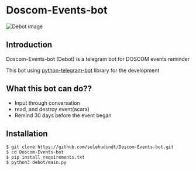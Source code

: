 # Doscom-Events-bot

![Debot image](https://i.ibb.co/2ZhDPnK/debot.png)

## Introduction
Doscom-Events-bot (Debot) is a telegram bot for DOSCOM events reminder

This bot using [python-telegram-bot](https://github.com/python-telegram-bot/python-telegram-bot) library for the development

## What this bot can do??
* Input through conversation
* read, and destroy event(acara)
* Remind 30 days before the event began

## Installation
```
$ git clone https://github.com/solehudindt/Doscom-Events-bot.git
$ cd Doscom-Events-bot
$ pip install requirements.txt
$ python3 debot/main.py
```

